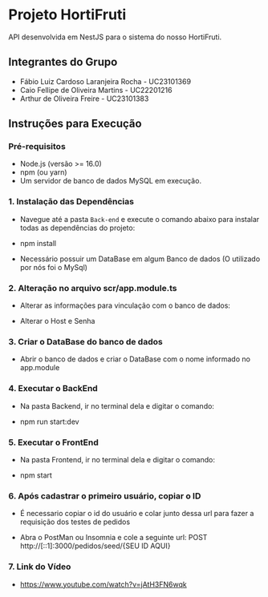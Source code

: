 # Projeto HortiFruti

API desenvolvida em NestJS para o sistema do nosso HortiFruti.

## Integrantes do Grupo

- Fábio Luiz Cardoso Laranjeira Rocha - UC23101369
- Caio Fellipe de Oliveira Martins - UC22201216
- Arthur de Oliveira Freire - UC23101383

## Instruções para Execução

### Pré-requisitos

- Node.js (versão >= 16.0)
- npm (ou yarn)
- Um servidor de banco de dados MySQL em execução.

### 1. Instalação das Dependências

- Navegue até a pasta `Back-end` e execute o comando abaixo para instalar todas as dependências do projeto:

- npm install

- Necessário possuir um DataBase em algum Banco de dados (O utilizado por nós foi o MySql)

### 2. Alteração no arquivo scr/app.module.ts

- Alterar as informações para vinculação com o banco de dados:

- Alterar o Host e Senha

### 3. Criar o DataBase do banco de dados

- Abrir o banco de dados e criar o DataBase com o nome informado no app.module

### 4. Executar o BackEnd

- Na pasta Backend, ir no terminal dela e digitar o comando:

- npm run start:dev

### 5. Executar o FrontEnd

- Na pasta Frontend, ir no terminal dela e digitar o comando:

- npm start

### 6. Após cadastrar o primeiro usuário, copiar o ID

- É necessario copiar o id do usuário e colar junto dessa url para fazer a requisição dos testes de pedidos

- Abra o PostMan ou Insomnia e cole a seguinte url: POST http://[::1]:3000/pedidos/seed/{SEU ID AQUI}

### 7. Link do Vídeo

- https://www.youtube.com/watch?v=jAtH3FN6wqk
